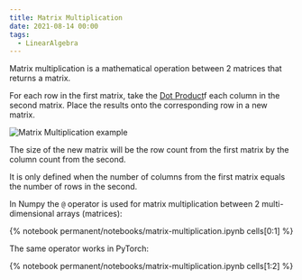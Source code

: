 ```yaml
---
title: Matrix Multiplication
date: 2021-08-14 00:00
tags: 
  - LinearAlgebra 
---
```


Matrix multiplication is a mathematical operation between 2 matrices that returns a matrix.

For each row in the first matrix, take the [Dot Product](dot-product.md)f each column in the second matrix. Place the results onto the corresponding row in a new matrix.

![Matrix Multiplication example](/_media/matrix-multiplication.gif)

The size of the new matrix will be the row count from the first matrix by the column count from the second.

It is only defined when the number of columns from the first matrix equals the number of rows in the second.

In Numpy the `@` operator is used for matrix multiplication between 2 multi-dimensional arrays (matrices):

{% notebook permanent/notebooks/matrix-multiplication.ipynb cells[0:1] %}

The same operator works in PyTorch:

{% notebook permanent/notebooks/matrix-multiplication.ipynb cells[1:2] %}
